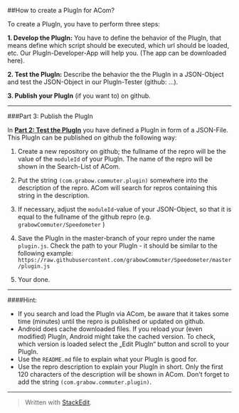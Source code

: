 
##How to create a PlugIn for ACom?


To create a PlugIn, you have to perform three steps:

 **1. Develop the PlugIn:** You have to define the behavior of the PlugIn, that means define which script should be executed, which url
    should be loaded, etc. Our PlugIn-Developer-App will help you. (The
    app can be downloaded here).
    
 **2. Test the PlugIn:** Describe the behavior the the PlugIn in a JSON-Object and test the JSON-Object in our PlugIn-Tester (github:
    …).
    
 **3. Publish your PlugIn** (if you want to) on github.

---------

###Part 3: Publish the PlugIn

In **[Part 2: Test the PlugIn](https://github.com/grabowCommuter/PlugIn-Tester)** you have defined a PlugIn in form of a JSON-File. This PlugIn can be published on github the following way:

1. Create a new repository on github; the fullname of the repro will be the value of the  `moduleId` of your PlugIn. The name of the repro will be shown in the Search-List of ACom.

2. Put the string `(com.grabow.commuter.plugin)` somewhere into the description of the repro. ACom will search for repros containing this string in the description. 

3. If necessary, adjust the `moduleId`-value of your JSON-Object, so that it is equal to the  fullname of the github repro (e.g. `grabowCommuter/Speedometer` )

4. Save the PlugIn in the master-branch of your repro under the name `plugin.js`. Check the path to your PlugIn - it should be similar to the following example: `https://raw.githubusercontent.com/grabowCommuter/Speedometer/master/plugin.js`

5. Your done.

----
####Hint: 
- If you search and load the PlugIn via ACom, be aware that it takes some time (minutes) until the repro is published or updated on github.
- Android does cache downloaded files. If you reload your (even modified) PlugIn, Android might take the cached version. To check, which version is loaded select the „Edit PlugIn“ button and scroll to your PlugIn.
- Use the `README.md` file to explain what your PlugIn is good for. 
- Use the repro description to explain your PlugIn in short. Only the first 120 characters of the description will be shown in ACom. Don't forget to add the string `(com.grabow.commuter.plugin)`.


----

> Written with [StackEdit](https://stackedit.io/).
